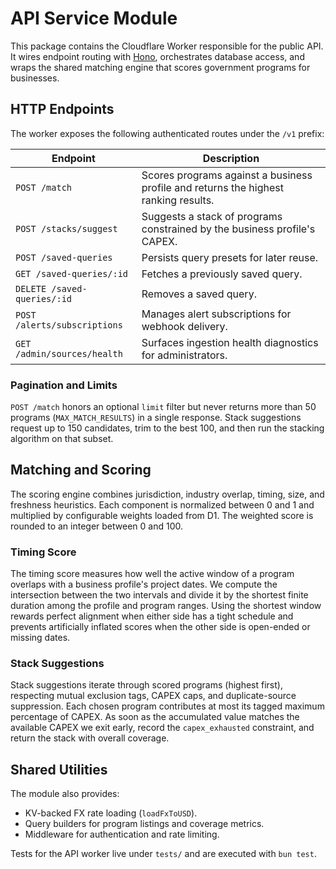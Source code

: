 # API Service Module

This package contains the Cloudflare Worker responsible for the public API. It wires
endpoint routing with [Hono](https://hono.dev/), orchestrates database access, and
wraps the shared matching engine that scores government programs for businesses.

## HTTP Endpoints

The worker exposes the following authenticated routes under the `/v1` prefix:

| Endpoint | Description |
| --- | --- |
| `POST /match` | Scores programs against a business profile and returns the highest ranking results. |
| `POST /stacks/suggest` | Suggests a stack of programs constrained by the business profile's CAPEX. |
| `POST /saved-queries` | Persists query presets for later reuse. |
| `GET /saved-queries/:id` | Fetches a previously saved query. |
| `DELETE /saved-queries/:id` | Removes a saved query. |
| `POST /alerts/subscriptions` | Manages alert subscriptions for webhook delivery. |
| `GET /admin/sources/health` | Surfaces ingestion health diagnostics for administrators. |

### Pagination and Limits

`POST /match` honors an optional `limit` filter but never returns more than 50
programs (`MAX_MATCH_RESULTS`) in a single response. Stack suggestions request up
to 150 candidates, trim to the best 100, and then run the stacking algorithm on
that subset.

## Matching and Scoring

The scoring engine combines jurisdiction, industry overlap, timing, size, and
freshness heuristics. Each component is normalized between 0 and 1 and multiplied
by configurable weights loaded from D1. The weighted score is rounded to an
integer between 0 and 100.

### Timing Score

The timing score measures how well the active window of a program overlaps with a
business profile's project dates. We compute the intersection between the two
intervals and divide it by the shortest finite duration among the profile and
program ranges. Using the shortest window rewards perfect alignment when either
side has a tight schedule and prevents artificially inflated scores when the other
side is open-ended or missing dates.

### Stack Suggestions

Stack suggestions iterate through scored programs (highest first), respecting
mutual exclusion tags, CAPEX caps, and duplicate-source suppression. Each chosen
program contributes at most its tagged maximum percentage of CAPEX. As soon as the
accumulated value matches the available CAPEX we exit early, record the
`capex_exhausted` constraint, and return the stack with overall coverage.

## Shared Utilities

The module also provides:

- KV-backed FX rate loading (`loadFxToUSD`).
- Query builders for program listings and coverage metrics.
- Middleware for authentication and rate limiting.

Tests for the API worker live under `tests/` and are executed with `bun test`.
